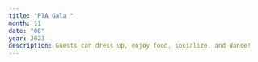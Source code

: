 ```yaml
---
title: "PTA Gala "
month: 11
date: "08"
year: 2023
description: Guests can dress up, enjoy food, socialize, and dance!
---
```


